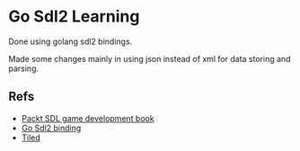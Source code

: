 Go Sdl2 Learning
===

Done using golang sdl2 bindings.

Made some changes mainly in using json instead of xml for data storing and parsing.


## Refs
* [Packt SDL game development book](https://www.packtpub.com/game-development/sdl-game-development)
* [Go Sdl2 binding ](https://github.com/veandco/go-sdl2)
* [Tiled](https://www.mapeditor.org)